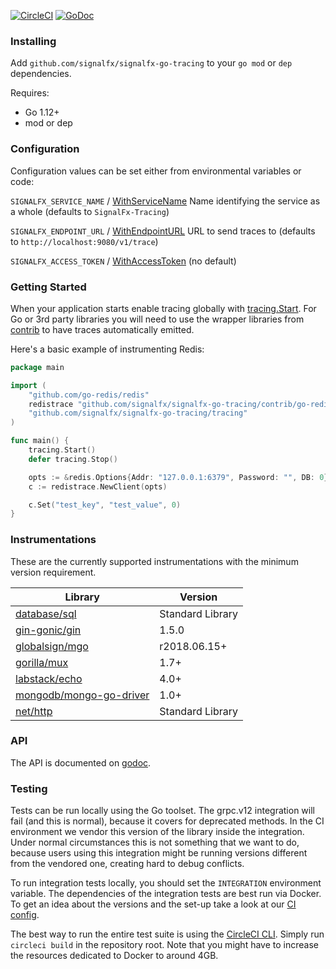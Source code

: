 [![CircleCI](https://circleci.com/gh/signalfx/signalfx-go-tracing/tree/master.svg?style=svg)](https://circleci.com/gh/signalfx/signalfx-go-tracing/tree/master)
[![GoDoc](https://godoc.org/github.com/signalfx/signalfx-go-tracing/tracing?status.svg)](https://godoc.org/github.com/signalfx/signalfx-go-tracing/tracing)

### Installing
Add `github.com/signalfx/signalfx-go-tracing` to your `go mod` or `dep` dependencies.

Requires:

* Go 1.12+
* mod or dep

### Configuration
Configuration values can be set either from environmental variables or code:

`SIGNALFX_SERVICE_NAME` / [WithServiceName](https://godoc.org/github.com/signalfx/signalfx-go-tracing/tracing/#WithServiceName) Name identifying the service as a whole (defaults to `SignalFx-Tracing`)

`SIGNALFX_ENDPOINT_URL` / [WithEndpointURL](https://godoc.org/github.com/signalfx/signalfx-go-tracing/tracing/#WithEndpointURL) URL to send traces to (defaults to `http://localhost:9080/v1/trace`)

`SIGNALFX_ACCESS_TOKEN` / [WithAccessToken](https://godoc.org/github.com/signalfx/signalfx-go-tracing/tracing/#WithAccessToken) (no default)

### Getting Started
When your application starts enable tracing globally with
[tracing.Start](https://godoc.org/github.com/signalfx/signalfx-go-tracing/tracing/#Start).
For Go or 3rd party libraries you will need to use the wrapper libraries
from [contrib](contrib) to have traces automatically emitted.

Here's a basic example of instrumenting Redis:

```go
package main

import (
	"github.com/go-redis/redis"
	redistrace "github.com/signalfx/signalfx-go-tracing/contrib/go-redis/redis"
	"github.com/signalfx/signalfx-go-tracing/tracing"
)

func main() {
	tracing.Start()
	defer tracing.Stop()

	opts := &redis.Options{Addr: "127.0.0.1:6379", Password: "", DB: 0}
	c := redistrace.NewClient(opts)

	c.Set("test_key", "test_value", 0)
}
```

### Instrumentations
These are the currently supported instrumentations with the minimum version requirement.

| Library | Version |
| ------- | ------- |
| [database/sql](contrib/database/sql) | Standard Library |
| [gin-gonic/gin](contrib/gin-gonic/gin) | 1.5.0 |
| [globalsign/mgo](contrib/globalsign/mgo) | r2018.06.15+ |
| [gorilla/mux](contrib/gorilla/mux) | 1.7+ |
| [labstack/echo](contrib/labstack/echo) | 4.0+ |
| [mongodb/mongo-go-driver](contrib/mongodb/mongo-go-driver) | 1.0+ |
| [net/http](contrib/net/http) | Standard Library |

### API
The API is documented on [godoc](https://godoc.org/github.com/signalfx/signalfx-go-tracing/tracing).

### Testing
Tests can be run locally using the Go toolset. The grpc.v12 integration will fail (and this is normal), because it covers for deprecated methods. In the CI environment
we vendor this version of the library inside the integration. Under normal circumstances this is not something that we want to do, because users using this integration
might be running versions different from the vendored one, creating hard to debug conflicts.

To run integration tests locally, you should set the `INTEGRATION` environment variable. The dependencies of the integration tests are best run via Docker. To get an
idea about the versions and the set-up take a look at our [CI config](https://github.com/signalfx/signalfx-go-tracing/blob/master/.circleci/config.yml).

The best way to run the entire test suite is using the [CircleCI CLI](https://circleci.com/docs/2.0/local-jobs/). Simply run `circleci build`
in the repository root. Note that you might have to increase the resources dedicated to Docker to around 4GB.
